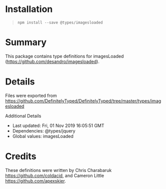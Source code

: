# Installation
> `npm install --save @types/imagesloaded`

# Summary
This package contains type definitions for imagesLoaded (https://github.com/desandro/imagesloaded).

# Details
Files were exported from https://github.com/DefinitelyTyped/DefinitelyTyped/tree/master/types/imagesloaded

Additional Details
 * Last updated: Fri, 01 Nov 2019 16:05:51 GMT
 * Dependencies: @types/jquery
 * Global values: imagesLoaded

# Credits
These definitions were written by Chris Charabaruk <https://github.com/coldacid>, and Cameron Little <https://github.com/apexskier>.
